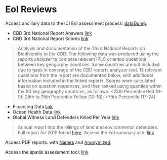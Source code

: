 # EoI Reviews

Access ancillary data to the ICI EoI assessment process: [dataDump](https://github.com/inclusiveconservationinitiative/ICIReview/tree/master/dataDump).
- CBD 3rd National Report Answers [link](https://github.com/inclusiveconservationinitiative/ICIReview/blob/master/dataDump/CBD_3rd_National_Report_Answers.xlsx?raw=true)
- CBD 3rd National Report Scores [link](https://github.com/inclusiveconservationinitiative/ICIReview/blob/master/dataDump/CBD_3rd_National_Report_Scores.xlsx?raw=true)
>Analysis and documentation of the Third National Reports on Biodiversity to the CBD. The following data was produced using the reports analyzer to compare relevant IPLC oriented questions between key geography countries. Some countries are not included due to gaps in coverage of the CBD reports analyzer tool.
13 relevant questions from the report are documented below, with additional information included in the linked reports. Scores were calculated based on question responses, and then ranked using quartiles within the ICI key geography countries, as follows:
<25th Percentile Red (0-9); 25th to 75th Percentile Yellow (10-16); >75th Percentile (17-24)

- Financing Data [link](https://indufor.shinyapps.io/ICI_Financing/)
- Ocean Health Data [link](http://ohi-science.org/ohi-global/scores.html)
- Global Witness Land Defenders Killed Per Year [link](https://github.com/inclusiveconservationinitiative/ICIReview/blob/master/dataDump/Global_Witness_Land_Defenders_Killed.xlsx?raw=true)
> Annual report into the killings of land and environmental defenders. Full report for 2019 found [here](https://www.globalwitness.org/en/campaigns/environmental-activists/defending-tomorrow/).
Access the EoI summary site: [link](https://inclusiveconservationinitiative.github.io/ICIReview/index.html)

Access PDF reports: with [Names](https://github.com/inclusiveconservationinitiative/ICIReview/tree/master/docs/Reports/Named) and [Anonymized](https://github.com/inclusiveconservationinitiative/ICIReview/tree/master/docs/Reports/Anonymized)

Access the spatial assessment tool: [link](https://ici.resilienceatlas.org/map?tab=layers&layers=%5B%5D&center=lat%3D3.8642546157214084%26lng%3D47.28515625000001)